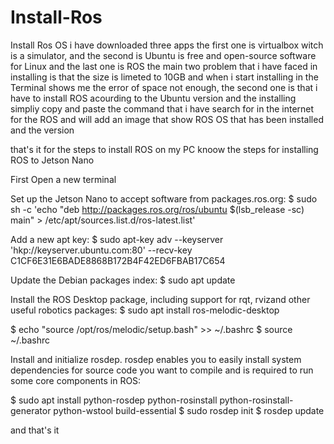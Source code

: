 # Install-Ros
Install Ros OS 
i have downloaded three apps the first one is virtualbox witch is a simulator, and the second is Ubuntu is free and open-source software for Linux 
and the last one is ROS 
the main two problem that i have faced in installing is that the size is limeted to 10GB and when i start installing in the Terminal shows me the error of space not enough, the second one is that i have to install ROS acourding to the Ubuntu version 
and the installing simpliy copy and paste the command that i have search for in the internet for the ROS
and will add an image that show ROS OS that has been installed and the version

that's it for the steps to install ROS on my PC knoow the steps for installing ROS to Jetson Nano 

First Open a new terminal 

Set up the Jetson Nano to accept software from packages.ros.org:
$ sudo sh -c 'echo "deb http://packages.ros.org/ros/ubuntu $(lsb_release -sc) main" > /etc/apt/sources.list.d/ros-latest.list'

Add a new apt key:
$ sudo apt-key adv --keyserver 'hkp://keyserver.ubuntu.com:80' --recv-key C1CF6E31E6BADE8868B172B4F42ED6FBAB17C654

Update the Debian packages index:
$ sudo apt update

Install the ROS Desktop package, including support for rqt, rvizand other useful robotics packages:
$ sudo apt install ros-melodic-desktop

$ echo "source /opt/ros/melodic/setup.bash" >> ~/.bashrc 
$ source ~/.bashrc

Install and initialize rosdep. rosdep enables you to easily install system dependencies for source code you want to compile and is required to run some core components in ROS:

$ sudo apt install python-rosdep python-rosinstall python-rosinstall-generator python-wstool build-essential
$ sudo rosdep init 
$ rosdep update

and that's it
